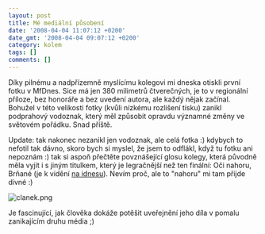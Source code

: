 ```yaml
---
layout: post
title: Mé mediální působení
date: '2008-04-04 11:07:12 +0200'
date_gmt: '2008-04-04 09:07:12 +0200'
category: kolem
tags: []
comments: []
---
```

<p>Díky pilnému a nadpřízemně myslícímu kolegovi mi dneska otiskli první fotku v MfDnes. Sice má jen 380 milimetrů čtverečných, je to v regionální příloze, bez honoráře a bez uvedení autora, ale každý nějak začínal. Bohužel v této velikosti fotky (kvůli nízkému rozlišení tisku) zanikl podprahový vodoznak, který měl způsobit opravdu významné změny ve světovém pořádku. Snad příště.</p>
<p>Update: tak nakonec nezanikl jen vodoznak, ale celá fotka :) kdybych to nefotil tak dávno, skoro bych si myslel, že jsem to odflákl, když tu fotku ani nepoznám :) tak si aspoň přečtěte povznášející glosu kolegy, která původně měla vyjít i s jiným titulkem, který je legračnější než ten finální: Oči nahoru, Brňané (je k vidění <a href="http://zpravy.idnes.cz/oci-nahoru-brnane-0z1-/brno.asp?c=A080404_947570_brno_taj">na idnesu</a>). Nevím proč, ale to "nahoru" mi tam přijde divné :)</p>
<p><img src='%base_url%/assets/wp-uploads/2008/04/clanek.png' alt='clanek.png' /></p>
<p>Je fascinující, jak člověka dokáže potěšit uveřejnění jeho díla v pomalu zanikajícím druhu média ;)</p>

